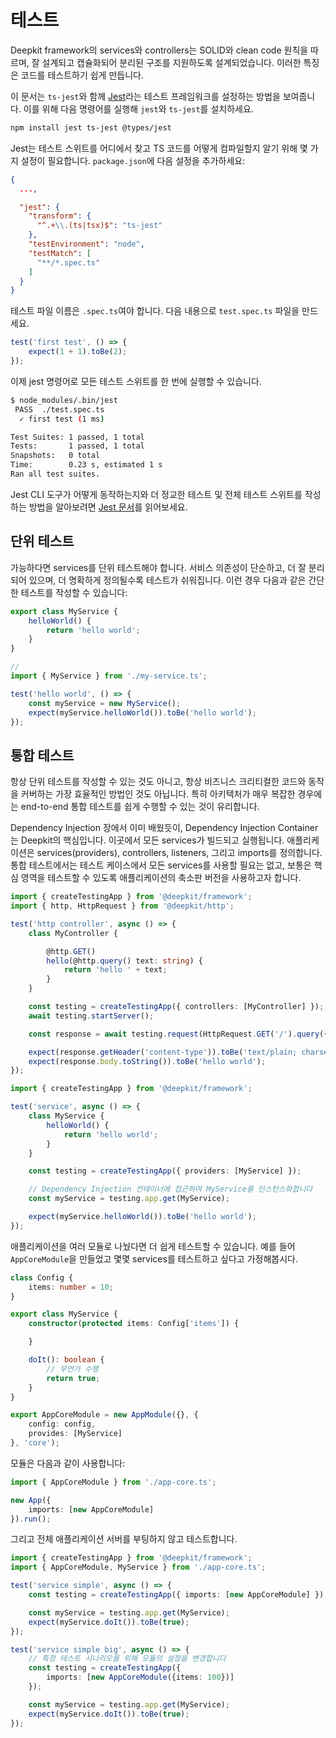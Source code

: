 # 테스트

Deepkit framework의 services와 controllers는 SOLID와 clean code 원칙을 따르며, 잘 설계되고 캡슐화되어 분리된 구조를 지원하도록 설계되었습니다. 이러한 특징은 코드를 테스트하기 쉽게 만듭니다.

이 문서는 `ts-jest`와 함께 [Jest](https://jestjs.io)라는 테스트 프레임워크를 설정하는 방법을 보여줍니다. 이를 위해 다음 명령어를 실행해 `jest`와 `ts-jest`를 설치하세요.

```sh
npm install jest ts-jest @types/jest
```

Jest는 테스트 스위트를 어디에서 찾고 TS 코드를 어떻게 컴파일할지 알기 위해 몇 가지 설정이 필요합니다. `package.json`에 다음 설정을 추가하세요:

```json title=package.json
{
  ...,

  "jest": {
    "transform": {
      "^.+\\.(ts|tsx)$": "ts-jest"
    },
    "testEnvironment": "node",
    "testMatch": [
      "**/*.spec.ts"
    ]
  }
}
```

테스트 파일 이름은 `.spec.ts`여야 합니다. 다음 내용으로 `test.spec.ts` 파일을 만드세요.

```typescript
test('first test', () => {
    expect(1 + 1).toBe(2);
});
```

이제 jest 명령어로 모든 테스트 스위트를 한 번에 실행할 수 있습니다.

```sh
$ node_modules/.bin/jest
 PASS  ./test.spec.ts
  ✓ first test (1 ms)

Test Suites: 1 passed, 1 total
Tests:       1 passed, 1 total
Snapshots:   0 total
Time:        0.23 s, estimated 1 s
Ran all test suites.
```

Jest CLI 도구가 어떻게 동작하는지와 더 정교한 테스트 및 전체 테스트 스위트를 작성하는 방법을 알아보려면 [Jest 문서](https://jestjs.io)를 읽어보세요.

## 단위 테스트

가능하다면 services를 단위 테스트해야 합니다. 서비스 의존성이 단순하고, 더 잘 분리되어 있으며, 더 명확하게 정의될수록 테스트가 쉬워집니다. 이런 경우 다음과 같은 간단한 테스트를 작성할 수 있습니다:

```typescript
export class MyService {
    helloWorld() {
        return 'hello world';
    }
}
```

```typescript
//
import { MyService } from './my-service.ts';

test('hello world', () => {
    const myService = new MyService();
    expect(myService.helloWorld()).toBe('hello world');
});
```

## 통합 테스트

항상 단위 테스트를 작성할 수 있는 것도 아니고, 항상 비즈니스 크리티컬한 코드와 동작을 커버하는 가장 효율적인 방법인 것도 아닙니다. 특히 아키텍처가 매우 복잡한 경우에는 end-to-end 통합 테스트를 쉽게 수행할 수 있는 것이 유리합니다.

Dependency Injection 장에서 이미 배웠듯이, Dependency Injection Container는 Deepkit의 핵심입니다. 이곳에서 모든 services가 빌드되고 실행됩니다. 애플리케이션은 services(providers), controllers, listeners, 그리고 imports를 정의합니다. 통합 테스트에서는 테스트 케이스에서 모든 services를 사용할 필요는 없고, 보통은 핵심 영역을 테스트할 수 있도록 애플리케이션의 축소판 버전을 사용하고자 합니다.

```typescript
import { createTestingApp } from '@deepkit/framework';
import { http, HttpRequest } from '@deepkit/http';

test('http controller', async () => {
    class MyController {

        @http.GET()
        hello(@http.query() text: string) {
            return 'hello ' + text;
        }
    }

    const testing = createTestingApp({ controllers: [MyController] });
    await testing.startServer();

    const response = await testing.request(HttpRequest.GET('/').query({text: 'world'}));

    expect(response.getHeader('content-type')).toBe('text/plain; charset=utf-8');
    expect(response.body.toString()).toBe('hello world');
});
```

```typescript
import { createTestingApp } from '@deepkit/framework';

test('service', async () => {
    class MyService {
        helloWorld() {
            return 'hello world';
        }
    }

    const testing = createTestingApp({ providers: [MyService] });

    // Dependency Injection 컨테이너에 접근하여 MyService를 인스턴스화합니다
    const myService = testing.app.get(MyService);

    expect(myService.helloWorld()).toBe('hello world');
});
```

애플리케이션을 여러 모듈로 나눴다면 더 쉽게 테스트할 수 있습니다. 예를 들어 `AppCoreModule`을 만들었고 몇몇 services를 테스트하고 싶다고 가정해봅시다.

```typescript
class Config {
    items: number = 10;
}

export class MyService {
    constructor(protected items: Config['items']) {

    }

    doIt(): boolean {
        // 무언가 수행
        return true;
    }
}

export AppCoreModule = new AppModule({}, {
    config: config,
    provides: [MyService]
}, 'core');
```

모듈은 다음과 같이 사용합니다:

```typescript
import { AppCoreModule } from './app-core.ts';

new App({
    imports: [new AppCoreModule]
}).run();
```

그리고 전체 애플리케이션 서버를 부팅하지 않고 테스트합니다.

```typescript
import { createTestingApp } from '@deepkit/framework';
import { AppCoreModule, MyService } from './app-core.ts';

test('service simple', async () => {
    const testing = createTestingApp({ imports: [new AppCoreModule] });

    const myService = testing.app.get(MyService);
    expect(myService.doIt()).toBe(true);
});

test('service simple big', async () => {
    // 특정 테스트 시나리오를 위해 모듈의 설정을 변경합니다
    const testing = createTestingApp({
        imports: [new AppCoreModule({items: 100})]
    });

    const myService = testing.app.get(MyService);
    expect(myService.doIt()).toBe(true);
});
```